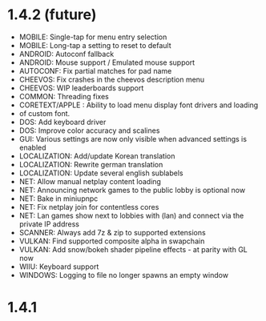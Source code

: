 # 1.4.2 (future)
- MOBILE: Single-tap for menu entry selection
- MOBILE: Long-tap a setting to reset to default
- ANDROID: Autoconf fallback
- ANDROID: Mouse support / Emulated mouse support
- AUTOCONF: Fix partial matches for pad name
- CHEEVOS: Fix crashes in the cheevos description menu
- CHEEVOS: WIP leaderboards support 
- COMMON: Threading fixes 
- CORETEXT/APPLE : Ability to load menu display font drivers and loading
- of custom font.
- DOS: Add keyboard driver
- DOS: Improve color accuracy and scalines
- GUI: Various settings are now only visible when advanced settings is enabled
- LOCALIZATION: Add/update Korean translation
- LOCALIZATION: Rewrite german translation 
- LOCALIZATION: Update several english sublabels 
- NET: Allow manual netplay content loading 
- NET: Announcing network games to the public lobby is optional now 
- NET: Bake in miniupnpc
- NET: Fix netplay join for contentless cores 
- NET: Lan games show next to lobbies with (lan) and connect via the private IP address 
- SCANNER: Always add 7z & zip to supported extensions
- VULKAN: Find supported composite alpha in swapchain
- VULKAN: Add snow/bokeh shader pipeline effects - at parity with GL now
- WIIU: Keyboard support 
- WINDOWS: Logging to file no longer spawns an empty window

# 1.4.1
